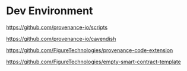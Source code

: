 # Dev Environment 

https://github.com/provenance-io/scripts


https://github.com/provenance-io/cavendish


https://github.com/FigureTechnologies/provenance-code-extension

https://github.com/FigureTechnologies/empty-smart-contract-template

